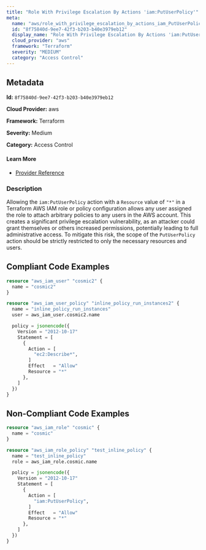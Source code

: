 ```yaml
---
title: "Role With Privilege Escalation By Actions 'iam:PutUserPolicy'"
meta:
  name: "aws/role_with_privilege_escalation_by_actions_iam_PutUserPolicy"
  id: "8f75840d-9ee7-42f3-b203-b40e3979eb12"
  display_name: "Role With Privilege Escalation By Actions 'iam:PutUserPolicy'"
  cloud_provider: "aws"
  framework: "Terraform"
  severity: "MEDIUM"
  category: "Access Control"
---
```

## Metadata

**Id:** `8f75840d-9ee7-42f3-b203-b40e3979eb12`

**Cloud Provider:** aws

**Framework:** Terraform

**Severity:** Medium

**Category:** Access Control

#### Learn More

 - [Provider Reference](https://registry.terraform.io/providers/hashicorp/aws/latest/docs/resources/iam_role_policy#policy)

### Description

 Allowing the `iam:PutUserPolicy` action with a `Resource` value of `"*"` in a Terraform AWS IAM role or policy configuration allows any user assigned the role to attach arbitrary policies to any users in the AWS account. This creates a significant privilege escalation vulnerability, as an attacker could grant themselves or others increased permissions, potentially leading to full administrative access. To mitigate this risk, the scope of the `PutUserPolicy` action should be strictly restricted to only the necessary resources and users.


## Compliant Code Examples
```terraform
resource "aws_iam_user" "cosmic2" {
  name = "cosmic2"
}

resource "aws_iam_user_policy" "inline_policy_run_instances2" {
  name = "inline_policy_run_instances"
  user = aws_iam_user.cosmic2.name

  policy = jsonencode({
    Version = "2012-10-17"
    Statement = [
      {
        Action = [
          "ec2:Describe*",
        ]
        Effect   = "Allow"
        Resource = "*"
      },
    ]
  })
}

```
## Non-Compliant Code Examples
```terraform
resource "aws_iam_role" "cosmic" {
  name = "cosmic"
}

resource "aws_iam_role_policy" "test_inline_policy" {
  name = "test_inline_policy"
  role = aws_iam_role.cosmic.name

  policy = jsonencode({
    Version = "2012-10-17"
    Statement = [
      {
        Action = [
          "iam:PutUserPolicy",
        ]
        Effect   = "Allow"
        Resource = "*"
      },
    ]
  })
}


```